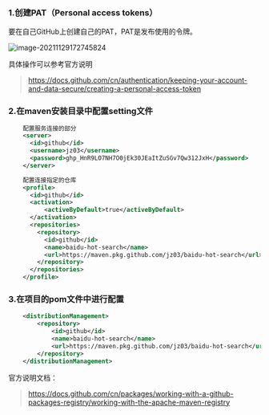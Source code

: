 ### 1.创建PAT（Personal access tokens）

要在自己GitHub上创建自己的PAT，PAT是发布使用的令牌。

![image-20211129172745824](D:\20-workspace\myRpository\image\生成PAT.png)

具体操作可以参考官方说明

> https://docs.github.com/cn/authentication/keeping-your-account-and-data-secure/creating-a-personal-access-token

### 2.在maven安装目录中配置setting文件

```xml
    配置服务连接的部分
	<server>
      <id>github</id>
      <username>jz03</username>
      <password>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</password>
    </server>

	配置连接指定的仓库
    <profile>
      <id>github</id>
      <activation>
          <activeByDefault>true</activeByDefault>
      </activation>
      <repositories>
        <repository>
          <id>github</id>
          <name>baidu-hot-search</name>
          <url>https://maven.pkg.github.com/jz03/baidu-hot-search</url>
        </repository>
      </repositories>
    </profile>

```

### 3.在项目的pom文件中进行配置

```xml
    <distributionManagement>
        <repository>
            <id>github</id>
            <name>baidu-hot-search</name>
            <url>https://maven.pkg.github.com/jz03/baidu-hot-search</url>
        </repository>
    </distributionManagement>
```

官方说明文档：

> https://docs.github.com/cn/packages/working-with-a-github-packages-registry/working-with-the-apache-maven-registry